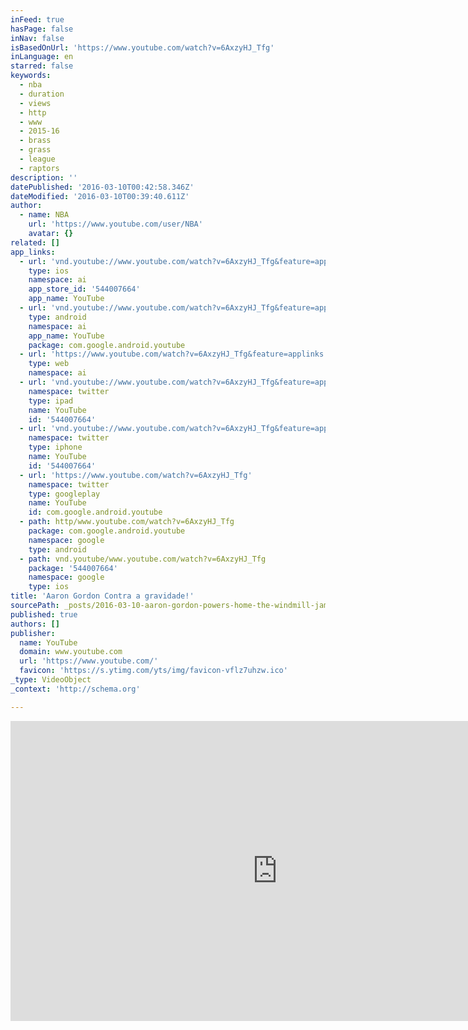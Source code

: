 ```yaml
---
inFeed: true
hasPage: false
inNav: false
isBasedOnUrl: 'https://www.youtube.com/watch?v=6AxzyHJ_Tfg'
inLanguage: en
starred: false
keywords:
  - nba
  - duration
  - views
  - http
  - www
  - 2015-16
  - brass
  - grass
  - league
  - raptors
description: ''
datePublished: '2016-03-10T00:42:58.346Z'
dateModified: '2016-03-10T00:39:40.611Z'
author:
  - name: NBA
    url: 'https://www.youtube.com/user/NBA'
    avatar: {}
related: []
app_links:
  - url: 'vnd.youtube://www.youtube.com/watch?v=6AxzyHJ_Tfg&feature=applinks'
    type: ios
    namespace: ai
    app_store_id: '544007664'
    app_name: YouTube
  - url: 'vnd.youtube://www.youtube.com/watch?v=6AxzyHJ_Tfg&feature=applinks'
    type: android
    namespace: ai
    app_name: YouTube
    package: com.google.android.youtube
  - url: 'https://www.youtube.com/watch?v=6AxzyHJ_Tfg&feature=applinks'
    type: web
    namespace: ai
  - url: 'vnd.youtube://www.youtube.com/watch?v=6AxzyHJ_Tfg&feature=applinks'
    namespace: twitter
    type: ipad
    name: YouTube
    id: '544007664'
  - url: 'vnd.youtube://www.youtube.com/watch?v=6AxzyHJ_Tfg&feature=applinks'
    namespace: twitter
    type: iphone
    name: YouTube
    id: '544007664'
  - url: 'https://www.youtube.com/watch?v=6AxzyHJ_Tfg'
    namespace: twitter
    type: googleplay
    name: YouTube
    id: com.google.android.youtube
  - path: http/www.youtube.com/watch?v=6AxzyHJ_Tfg
    package: com.google.android.youtube
    namespace: google
    type: android
  - path: vnd.youtube/www.youtube.com/watch?v=6AxzyHJ_Tfg
    package: '544007664'
    namespace: google
    type: ios
title: 'Aaron Gordon Contra a gravidade!'
sourcePath: _posts/2016-03-10-aaron-gordon-powers-home-the-windmill-jam.md
published: true
authors: []
publisher:
  name: YouTube
  domain: www.youtube.com
  url: 'https://www.youtube.com/'
  favicon: 'https://s.ytimg.com/yts/img/favicon-vflz7uhzw.ico'
_type: VideoObject
_context: 'http://schema.org'

---
```

<iframe src="https://cdn.embedly.com/widgets/media.html?url=https%3A%2F%2Fwww.youtube.com%2Fwatch%3Fv%3D6AxzyHJ_Tfg&amp;src=https%3A%2F%2Fwww.youtube.com%2Fembed%2F6AxzyHJ_Tfg%3Ffeature%3Doembed&amp;type=text%2Fhtml&amp;key=b7d04c9b404c499eba89ee7072e1c4f7&amp;schema=youtube" width="854" height="480" scrolling="no" frameborder="0" allowfullscreen="allowfullscreen" style=""></iframe>